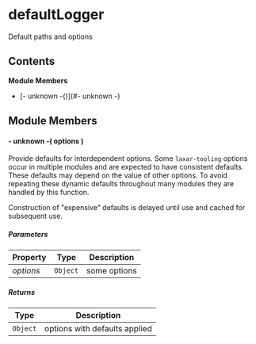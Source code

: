 
# <a id="defaultLogger"></a>defaultLogger

Default paths and options

## Contents

**Module Members**

- [- unknown -()](#- unknown -)

## Module Members

#### <a id="- unknown -"></a>- unknown -( options )

Provide defaults for interdependent options.
Some `laxar-tooling` options occur in multiple modules and are expected to
have consistent defaults. These defaults may depend on the value of other
options. To avoid repeating these dynamic defaults throughout many modules
they are handled by this function.

Construction of "expensive" defaults is delayed until use and cached for
subsequent use.

##### Parameters

| Property | Type | Description |
| -------- | ---- | ----------- |
| _options_ | `Object` |  some options |

##### Returns

| Type | Description |
| ---- | ----------- |
| `Object` |  options with defaults applied |
